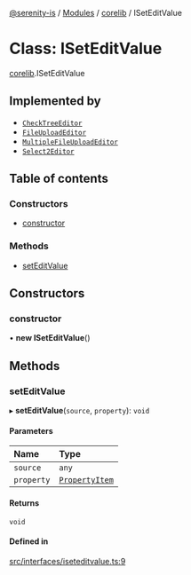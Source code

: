[@serenity-is](../README.md) / [Modules](../modules.md) / [corelib](../modules/corelib.md) / ISetEditValue

# Class: ISetEditValue

[corelib](../modules/corelib.md).ISetEditValue

## Implemented by

- [`CheckTreeEditor`](corelib.CheckTreeEditor.md)
- [`FileUploadEditor`](corelib.FileUploadEditor.md)
- [`MultipleFileUploadEditor`](corelib.MultipleFileUploadEditor.md)
- [`Select2Editor`](corelib.Select2Editor.md)

## Table of contents

### Constructors

- [constructor](corelib.ISetEditValue.md#constructor)

### Methods

- [setEditValue](corelib.ISetEditValue.md#seteditvalue)

## Constructors

### constructor

• **new ISetEditValue**()

## Methods

### setEditValue

▸ **setEditValue**(`source`, `property`): `void`

#### Parameters

| Name | Type |
| :------ | :------ |
| `source` | `any` |
| `property` | [`PropertyItem`](../interfaces/corelib_q.PropertyItem.md) |

#### Returns

`void`

#### Defined in

[src/interfaces/iseteditvalue.ts:9](https://github.com/serenity-is/serenity/blob/master/packages/corelib/src/interfaces/iseteditvalue.ts#L9)
